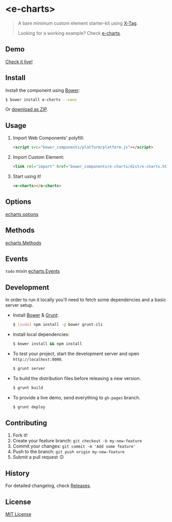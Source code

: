 # &lt;e-charts&gt;

> A bare minimum custom element starter-kit using [X-Tag](http://x-tags.org/).
>
> Looking for a working example? Check [e-charts](https://github.com/junmer/e-charts).

## Demo

[Check it live!](http://junmer.github.io/e-charts)

## Install

Install the component using [Bower](http://bower.io/):

```sh
$ bower install e-charts --save
```

Or [download as ZIP](https://github.com/jumer/e-charts/archive/master.zip).

## Usage

1. Import Web Components' polyfill:

    ```html
    <script src="bower_components/platform/platform.js"></script>
    ```

2. Import Custom Element:

    ```html
    <link rel="import" href="bower_components/e-charts/dist/e-charts.html">
    ```

3. Start using it!

    ```html
    <e-charts></e-charts>
    ```

## Options

[echarts options](http://echarts.baidu.com/doc/doc.html#Option)

## Methods

[echarts Methods](http://echarts.baidu.com/doc/doc.html#实例方法)


## Events

`todo` mixin [echarts Events](http://echarts.baidu.com/doc/doc.html)



## Development

In order to run it locally you'll need to fetch some dependencies and a basic server setup.

* Install [Bower](http://bower.io/) & [Grunt](http://gruntjs.com/):

    ```sh
    $ [sudo] npm install -g bower grunt-cli
    ```

* Install local dependencies:

    ```sh
    $ bower install && npm install
    ```

* To test your project, start the development server and open `http://localhost:8000`.

    ```sh
    $ grunt server
    ```

* To build the distribution files before releasing a new version.

    ```sh
    $ grunt build
    ```

* To provide a live demo, send everything to `gh-pages` branch.

    ```sh
    $ grunt deploy
    ```

## Contributing

1. Fork it!
2. Create your feature branch: `git checkout -b my-new-feature`
3. Commit your changes: `git commit -m 'Add some feature'`
4. Push to the branch: `git push origin my-new-feature`
5. Submit a pull request :D

## History

For detailed changelog, check [Releases](https://github.com/junmer/e-charts/releases).

## License

[MIT License](http://opensource.org/licenses/MIT)
